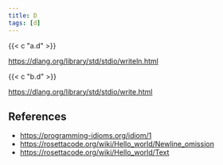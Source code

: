 ```yaml
---
title: D
tags: [d]
---
```


{{< c "a.d" >}}

<https://dlang.org/library/std/stdio/writeln.html>

{{< c "b.d" >}}

<https://dlang.org/library/std/stdio/write.html>

## References

- <https://programming-idioms.org/idiom/1>
- <https://rosettacode.org/wiki/Hello_world/Newline_omission>
- <https://rosettacode.org/wiki/Hello_world/Text>
